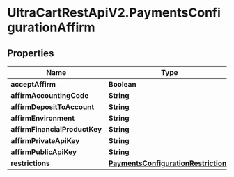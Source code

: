 # UltraCartRestApiV2.PaymentsConfigurationAffirm

## Properties
Name | Type | Description | Notes
------------ | ------------- | ------------- | -------------
**acceptAffirm** | **Boolean** |  | [optional] 
**affirmAccountingCode** | **String** |  | [optional] 
**affirmDepositToAccount** | **String** |  | [optional] 
**affirmEnvironment** | **String** |  | [optional] 
**affirmFinancialProductKey** | **String** |  | [optional] 
**affirmPrivateApiKey** | **String** |  | [optional] 
**affirmPublicApiKey** | **String** |  | [optional] 
**restrictions** | [**PaymentsConfigurationRestrictions**](PaymentsConfigurationRestrictions.md) |  | [optional] 


